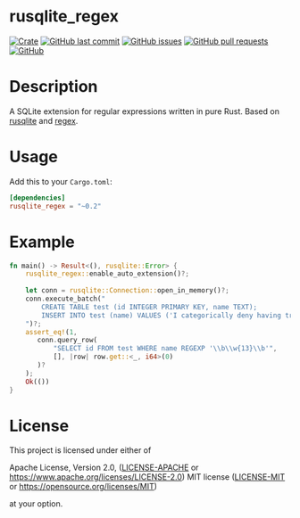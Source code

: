 # rusqlite_regex

[![Crate](https://img.shields.io/crates/v/rusqlite_regex.svg)](https://crates.io/crates/rusqlite_regex)
[![GitHub last commit](https://img.shields.io/github/last-commit/xuxiaocheng0201/rusqlite_regex)](https://github.com/xuxiaocheng0201/rusqlite_regex/commits/master)
[![GitHub issues](https://img.shields.io/github/issues-raw/xuxiaocheng0201/rusqlite_regex)](https://github.com/xuxiaocheng0201/rusqlite_regex/issues)
[![GitHub pull requests](https://img.shields.io/github/issues-pr/xuxiaocheng0201/rusqlite_regex)](https://github.com/xuxiaocheng0201/rusqlite_regex/pulls)
[![GitHub](https://img.shields.io/github/license/xuxiaocheng0201/rusqlite_regex)](https://github.com/xuxiaocheng0201/rusqlite_regex/blob/master/LICENSE)


# Description

A SQLite extension for regular expressions written in pure Rust.
Based on [rusqlite](https://crates.io/crates/rusqlite) and [regex](https://crates.io/crates/regex).


# Usage

Add this to your `Cargo.toml`:

```toml
[dependencies]
rusqlite_regex = "~0.2"
```


# Example

```rust
fn main() -> Result<(), rusqlite::Error> {
    rusqlite_regex::enable_auto_extension()?;
    
    let conn = rusqlite::Connection::open_in_memory()?;
    conn.execute_batch("
        CREATE TABLE test (id INTEGER PRIMARY KEY, name TEXT);
        INSERT INTO test (name) VALUES ('I categorically deny having triskaidekaphobia.');
    ")?;
    assert_eq!(1,
       conn.query_row(
           "SELECT id FROM test WHERE name REGEXP '\\b\\w{13}\\b'",
           [], |row| row.get::<_, i64>(0)
       )?
    );
    Ok(())
}
```


# License

This project is licensed under either of

Apache License, Version 2.0, ([LICENSE-APACHE](LICENSE-APACHE) or https://www.apache.org/licenses/LICENSE-2.0)
MIT license ([LICENSE-MIT](LICENSE-MIT) or https://opensource.org/licenses/MIT)

at your option.
